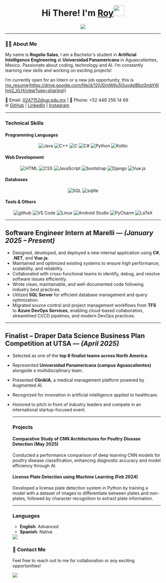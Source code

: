   <h1 align="center"><b>Hi There! I'm <a href="https://www.linkedin.com/in/rogelio-salas-vargas-565587304/" target="_blank">Roy</a></b><img src="https://media.giphy.com/media/hvRJCLFzcasrR4ia7z/giphy.gif" width="35"></h1>
  
  <p align="center">
    <img src="https://readme-typing-svg.herokuapp.com?font=Time+New+Roman&color=cyan&size=25&center=true&vCenter=true&width=600&height=100&lines=Bachelor's+student+in+AI+Engineering;Passionate+about+Coding+and+Tech;Always+learning+and+growing!"&duration=3000">
  </p>
  
  ---
  
  ### 👨‍💻 About Me
  My name is **Rogelio Salas**, I am a Bachelor's student in **Artificial Intelligence Engineering** at **Universidad Panamericana** in Aguascalientes, Mexico. Passionate about coding, technology and AI.
  I’m constantly learning new skills and working on exciting projects!
  
  I’m currently open for an Intern or a new job opportunity, this is [my_resume]([https://drive.google.com/file/d/1omphYCOCBVpIvMN8NzR6L_6O8Xg0SwQT/view?usp=sharing])(https://drive.google.com/file/d/12jUDmW6u5GuvdglBbz0mbY6lhnj2_VLH/view?usp=sharing))
  
  📧 Email: 0247152@up.edu.mx | 📱 Phone: +52 449 256 14 69  
  🌐 [GitHub](https://github.com/ROYSAVAR) | [LinkedIn](https://www.linkedin.com/in/rogelio-salas-vargas-565587304/) | [Instagram](https://www.instagram.com/roy_savar/)
  
  ---
  
  ###  **Technical Skills**
  #### **Programming Languages**  
  <p align="center">
    <img src="https://skillicons.dev/icons?i=java" alt="Java" />
    <img src="https://skillicons.dev/icons?i=cpp" alt="C++" />
    <img src="https://skillicons.dev/icons?i=c" alt="C" />
    <img src="https://skillicons.dev/icons?i=cs" alt="C#" />
    <img src="https://skillicons.dev/icons?i=python" alt="Python" />
    <img src="https://skillicons.dev/icons?i=kotlin" alt="Kotlin" />
    
  </p>
  
  #### **Web Development**  
  <p align="center">
    <img src="https://skillicons.dev/icons?i=html" alt="HTML" />
    <img src="https://skillicons.dev/icons?i=css" alt="CSS" />
    <img src="https://skillicons.dev/icons?i=js" alt="JavaScript" />
    <img src="https://skillicons.dev/icons?i=bootstrap" alt="bootstrap" />
    <img src="https://skillicons.dev/icons?i=django" alt="Django" />
    <img src="https://skillicons.dev/icons?i=vue" alt="Vue.js" />
  </p>
  
  
  #### **Databases**  
  <p align="center">
    <img src="https://skillicons.dev/icons?i=mysql" alt="SQL" />
    <img src="https://skillicons.dev/icons?i=sqlite" alt="sqlite" />
 

  </p>
  
  #### **Tools & Others**  
  <p align="center">
    <img src="https://skillicons.dev/icons?i=github" alt="github" />
    <img src="https://skillicons.dev/icons?i=vscode" alt="VS Code" />
    <img src="https://skillicons.dev/icons?i=linux" alt="Linux" />
    <img src="https://skillicons.dev/icons?i=androidstudio" alt="Android Studio" />
    <img src="https://skillicons.dev/icons?i=pycharm" alt="PyCharm" />
    <img src="https://skillicons.dev/icons?i=latex" alt="LaTeX" /> 
  </p>
  
  ---
  
## Software Engineer Intern at Marelli — *(January 2025 – Present)*

- Designed, developed, and deployed a new internal application using **C#**, **.NET**, and **Vue.js**.  
- Maintained and optimized existing systems to ensure high performance, scalability, and reliability.  
- Collaborated with cross-functional teams to identify, debug, and resolve software issues efficiently.  
- Wrote clean, maintainable, and well-documented code following industry best practices.  
- Utilized **SQL Server** for efficient database management and query optimization.  
- Migrated source control and project management workflows from **TFS** to **Azure DevOps Services**, enabling cloud-based collaboration, streamlined CI/CD pipelines, and modern DevOps practices.

---

## Finalist – Draper Data Science Business Plan Competition at UTSA — *(April 2025)*

- Selected as one of the **top 8 finalist teams across North America**.  
- Represented **Universidad Panamericana (campus Aguascalientes)** alongside a multidisciplinary team.  
- Presented **ClinikIA**, a medical management platform powered by Augmented AI.  
- Recognized for innovation in artificial intelligence applied to healthcare.  
- Honored to pitch in front of industry leaders and compete in an international startup-focused event.

  ---
  
  ###  **Projects**

    
  #### **Comparative Study of CNN Architectures for Poultry Disease Detection (May 2025)**  
  Conducted a performance comparison of deep learning CNN models for poultry disease classification, enhancing diagnostic accuracy and model efficiency through AI.
  
  #### **License Plate Detection using Machine Learning (Feb 2024)**  
  Developed a license plate detection system in Python by training a model with a dataset of images to differentiate between plates and non-plates, followed by character recognition to extract plate information.
  


  
  
  ---
  
  ###  **Languages**
  - **English**: Advanced  
  - **Spanish**: Native  
  
  <img src="https://user-images.githubusercontent.com/73097560/115834477-dbab4500-a447-11eb-908a-139a6edaec5c.gif">
  
  ### 🚀 **Contact Me**
  Feel free to reach out to me for collaboration or any exciting opportunities!
  
  <img src="https://user-images.githubusercontent.com/73097560/115834477-dbab4500-a447-11eb-908a-139a6edaec5c.gif">
